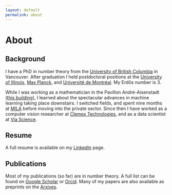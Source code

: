 ```yaml
---
layout: default
permalink: about
---
```


# About

## Background

I have a PhD in number theory from the [University of British Columbia](https://www.math.ubc.ca/) in Vancouver. After graduation I held postdoctoral positions at the [University of Illinois](https://math.illinois.edu/), [Max Planck](https://www.mpim-bonn.mpg.de/), and [Université de Montréal](https://dms.umontreal.ca/en/). My Erdős number is 3.

While I was working as a mathematician in the Pavillon André-Aisenstadt ([this building](https://www.google.com/books/edition/Deep_Learning/omivDQAAQBAJ?hl=en&gbpv=1&printsec=frontcover)), I learned about the spectacular advances in machine learning taking place downstairs. I switched fields, and spent nine months at [MILA](https://mila.quebec/en/) before moving into the private sector. Since then I have worked as a computer vision researcher at [Clemex Technologies](https://www.clemex.com/), and as a data scientist at [Via Science](https://www.solvewithvia.com/).

## Resume

A full resume is available on my [LinkedIn](https://www.linkedin.com/in/rogersmontreal/) page.

## Publications

Most of my publications (so far) are in number theory. A full list can be found on [Google Scholar](https://scholar.google.ca/citations?user=cnec4HkAAAAJ&hl=fr) or [Orcid](https://orcid.org/0000-0001-9163-4890). Many of my papers are also available as preprints on the [Arxives](https://arxiv.org/a/rogers_m_1.html).
